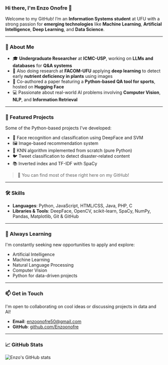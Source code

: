 ### Hi there, I'm Enzo Onofre 👋

Welcome to my GitHub! I’m an **Information Systems student** at UFU with a strong passion for **emerging technologies** like **Machine Learning**, **Artificial Intelligence**, **Deep Learning**, and **Data Science**.

---

### 🌱 About Me

- 🎓 **Undergraduate Researcher** at **ICMC-USP**, working on **LLMs and databases** for **Q&A systems**
- 🔬 Also doing research at **FACOM-UFU** applying **deep learning** to detect early **nutrient deficiency in plants** using images
- 📄 Co-authored a paper featuring a **Python-based QA tool for sports**, hosted on **Hugging Face**
- 💻 Passionate about real-world AI problems involving **Computer Vision**, **NLP**, and **Information Retrieval**

---

### 🧠 Featured Projects

Some of the Python-based projects I’ve developed:

- 🤖 Face recognition and classification using DeepFace and SVM
- 🖼️ Image-based recommendation system
- 🧮 KNN algorithm implemented from scratch (pure Python)
- 🐦 Tweet classification to detect disaster-related content
- 📚 Inverted index and TF-IDF with SpaCy

> 📌 You can find most of these right here on my GitHub!

---

### 🛠️ Skills

- **Languages**: Python, JavaScript, HTML/CSS, Java, PHP, C
- **Libraries & Tools**: DeepFace, OpenCV, scikit-learn, SpaCy, NumPy, Pandas, Matplotlib, Git & GitHub

---

### 🚀 Always Learning

I'm constantly seeking new opportunities to apply and explore:

- Artificial Intelligence  
- Machine Learning  
- Natural Language Processing  
- Computer Vision  
- Python for data-driven projects

---

### 📫 Get in Touch

I'm open to collaborating on cool ideas or discussing projects in data and AI!

- **Email**: [enzoonofre50@gmail.com](mailto:enzoonofre50@gmail.com)  
- **GitHub**: [github.com/Enzoonofre](https://github.com/Enzoonofre)

---

### 📈 GitHub Stats

![Enzo's GitHub stats](https://github-readme-stats.vercel.app/api?username=enzoonofre&show_icons=true&theme=radical)

